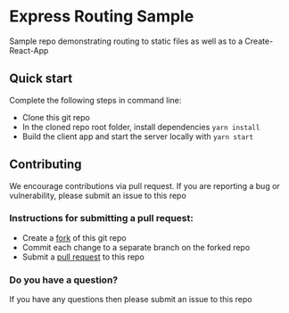 # Express Routing Sample

Sample repo demonstrating routing to static files as well as to a Create-React-App

## Quick start

Complete the following steps in command line:

- Clone this git repo
- In the cloned repo root folder, install dependencies `yarn install`
- Build the client app and start the server locally with `yarn start`

## Contributing

We encourage contributions via pull request. If you are reporting a bug or vulnerability, please submit an issue to this repo

### Instructions for submitting a pull request:

- Create a [fork](https://help.github.com/articles/fork-a-repo/) of this git repo
- Commit each change to a separate branch on the forked repo
- Submit a [pull request](https://help.github.com/articles/creating-a-pull-request/) to this repo

### Do you have a question?

If you have any questions then please submit an issue to this repo
